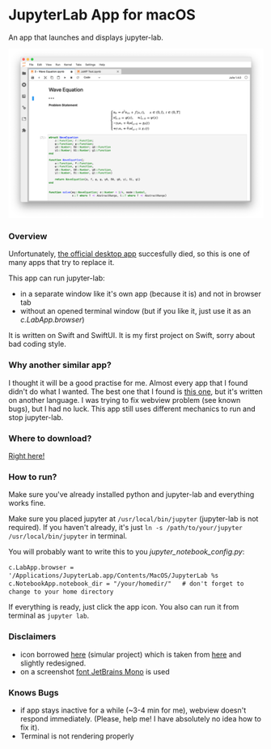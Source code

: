 # JupyterLab App for macOS
An app that launches and displays jupyter-lab.

![screenshot](screenshot.png)

### Overview

Unfortunately, [the official desktop app](https://github.com/jupyterlab/jupyterlab_app) succesfully died,
so this is one of many apps that try to replace it.

This app can run jupyter-lab:

- in a separate window like it's own app (because it is) and not in browser tab
- without an opened terminal window (but if you like it, just use it as an *c.LabApp.browser*)

It is written on Swift and SwiftUI. It is my first project on Swift, sorry about bad coding style.

### Why another similar app?
I thought it will be a good practise for me. Almost every app that I found didn't do what I wanted.
The best one that I found is [this one](https://github.com/nanoant/jupterlab-macos-runner), but it's written on another language.
I was trying to fix webview problem (see known bugs), but I had no luck.
This app still uses different mechanics to run and stop jupyter-lab.

### Where to download?
[Right here!](https://github.com/s-valent/jupyterlab-app/releases)

### How to run?
Make sure you've already installed python and jupyter-lab and everything works fine.

Make sure you placed jupyter at `/usr/local/bin/jupyter` (jupyter-lab is not required).
If you haven't already, it's just `ln -s /path/to/your/jupyter /usr/local/bin/jupyter` in terminal.

You will probably want to write this to you *jupyter_notebook_config.py*:
```
c.LabApp.browser = '/Applications/JupyterLab.app/Contents/MacOS/JupyterLab %s
c.NotebookApp.notebook_dir = "/your/homedir/"   # don't forget to change to your home directory
```
If everything is ready, just click the app icon. You also can run it from terminal as `jupyter lab`.


### Disclaimers
- icon borrowed [here](https://github.com/nanoant/jupterlab-macos-runner) (simular project)
which is taken from [here](https://jupyter.org) and slightly redesigned.
- on a screenshot [font JetBrains Mono](https://www.jetbrains.com/lp/mono/) is used

### Knows Bugs
- if app stays inactive for a while (~3-4 min for me), webview doesn't respond immediately.
(Please, help me! I have absolutely no idea how to fix it).
- Terminal is not rendering properly
